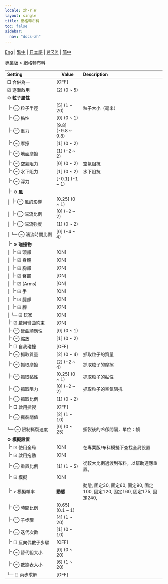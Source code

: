 ```yaml
---
locale: zh-rTW
layout: single
title: 網格轉布料
toc: false
sidebar:
  nav: "docs-zh"
---
```

[Eng](/dancexr/menu/2025.4/actor/mesh_to_cloth) | [繁中](/tw/dancexr/menu/2025.4/actor/mesh_to_cloth) | [日本語](/jp/dancexr/menu/2025.4/actor/mesh_to_cloth) | [한국어](/kr/dancexr/menu/2025.4/actor/mesh_to_cloth) | [简中](/zh/dancexr/menu/2025.4/actor/mesh_to_cloth)

[專業版](../menu#專業版) > 網格轉布料



| Setting | Value | Description |
| :--- | --- | :--- |
|<nobr> □ 合併為一</nobr>| [OFF] | 
|<nobr> ☑ 逐漸啟用</nobr>| [2] (0 ~ 5) | 
|<nobr> ⚙️ <b>粒子屬性</b></nobr>| | 
|<nobr><img src="/images/icon/ic_line_t.png"/> ⊖ 粒子半徑</nobr>| [5] (1 ~ 20) | 粒子大小（毫米）
|<nobr><img src="/images/icon/ic_line_t.png"/> ⊖ 黏性</nobr>| [0] (0 ~ 1) | 
|<nobr><img src="/images/icon/ic_line_t.png"/> ⊖ 重力</nobr>| [9.8] (-9.8 ~ 9.8) | 
|<nobr><img src="/images/icon/ic_line_t.png"/> ⊖ 摩擦</nobr>| [1] (0 ~ 2) | 
|<nobr><img src="/images/icon/ic_line_t.png"/> ⊖ 地面摩擦</nobr>| [1] (-2 ~ 2) | 
|<nobr><img src="/images/icon/ic_line_t.png"/> ⊖ 空氣阻力</nobr>| [0] (0 ~ 2) | 空氣阻抗
|<nobr><img src="/images/icon/ic_line_t.png"/> ⊖ 水下阻力</nobr>| [1] (0 ~ 2) | 水下阻抗
|<nobr><img src="/images/icon/ic_line_t.png"/> ⊖ 浮力</nobr>| [-0.1] (-1 ~ 1) | 
|<nobr><img src="/images/icon/ic_line_t.png"/> ⚙️ <b>風</b></nobr>| | 
|<nobr>│ <img src="/images/icon/ic_line_t.png"/> ⊖ 風的影響</nobr>| [0.25] (0 ~ 1) | 
|<nobr>│ <img src="/images/icon/ic_line_t.png"/> ⊖ 湍流比例</nobr>| [0] (-2 ~ 2) | 
|<nobr>│ <img src="/images/icon/ic_line_t.png"/> ⊖ 湍流強度</nobr>| [1] (0 ~ 2) | 
|<nobr>│ └─ ⊖ 湍流時間比例</nobr>| [0] (-4 ~ 4) | 
|<nobr><img src="/images/icon/ic_line_t.png"/> ⚙️ <b>碰撞物</b></nobr>| | 
|<nobr>│ <img src="/images/icon/ic_line_t.png"/> ☑ 頭部</nobr>| [ON] | 
|<nobr>│ <img src="/images/icon/ic_line_t.png"/> ☑ 身體</nobr>| [ON] | 
|<nobr>│ <img src="/images/icon/ic_line_t.png"/> ☑ 胸部</nobr>| [ON] | 
|<nobr>│ <img src="/images/icon/ic_line_t.png"/> ☑ 臀部</nobr>| [ON] | 
|<nobr>│ <img src="/images/icon/ic_line_t.png"/> ☑ (Arms)</nobr>| [ON] | 
|<nobr>│ <img src="/images/icon/ic_line_t.png"/> ☑ 手</nobr>| [ON] | 
|<nobr>│ <img src="/images/icon/ic_line_t.png"/> ☑ 腿部</nobr>| [ON] | 
|<nobr>│ <img src="/images/icon/ic_line_t.png"/> ☑ 腳</nobr>| [ON] | 
|<nobr>│ └─ ☑ 玩家</nobr>| [ON] | 
|<nobr><img src="/images/icon/ic_line_t.png"/> ☑ 啟用彎曲約束</nobr>| [ON] | 
|<nobr><img src="/images/icon/ic_line_t.png"/> ⊖ 彎曲順應性</nobr>| [0] (0 ~ 1) | 
|<nobr><img src="/images/icon/ic_line_t.png"/> ⊖ 縮放</nobr>| [1] (0 ~ 2) | 
|<nobr><img src="/images/icon/ic_line_t.png"/> □ 自我碰撞</nobr>| [OFF] | 
|<nobr><img src="/images/icon/ic_line_t.png"/> ⊖ 抓取質量</nobr>| [2] (0 ~ 4) | 抓取粒子的質量
|<nobr><img src="/images/icon/ic_line_t.png"/> ⊖ 抓取摩擦</nobr>| [2] (-2 ~ 4) | 抓取粒子的摩擦
|<nobr><img src="/images/icon/ic_line_t.png"/> ⊖ 抓取黏性</nobr>| [0.25] (0 ~ 1) | 抓取粒子的黏性
|<nobr><img src="/images/icon/ic_line_t.png"/> ⊖ 抓取阻力</nobr>| [0] (-2 ~ 2) | 抓取粒子的空氣阻抗
|<nobr><img src="/images/icon/ic_line_t.png"/> ⊖ 抓取比例</nobr>| [1] (0 ~ 2) | 
|<nobr><img src="/images/icon/ic_line_t.png"/> □ 啟用撕裂</nobr>| [OFF] | 
|<nobr><img src="/images/icon/ic_line_t.png"/> ⊖ 撕裂閾值</nobr>| [2] (1 ~ 10) | 
|<nobr>└─ ⊖ 限制撕裂速度</nobr>| [0] (0 ~ 25) | 撕裂後的冷卻間隔，單位：幀
|<nobr> ⚙️ <b>模擬設置</b></nobr>| | 
|<nobr><img src="/images/icon/ic_line_t.png"/> ☑ 使用全局</nobr>| [ON] | 在專業版/布料模擬下查找全局設置
|<nobr><img src="/images/icon/ic_line_t.png"/> ☑ 啟用拖動</nobr>| [ON] | 
|<nobr><img src="/images/icon/ic_line_t.png"/> ⊖ 重置比例</nobr>| [1] (1 ~ 5) | 從較大比例過渡到布料，以幫助適應重置。
|<nobr><img src="/images/icon/ic_line_t.png"/> ☑ 模擬</nobr>| [ON] | 
|<nobr><img src="/images/icon/ic_line_t.png"/> > 模擬幀率</nobr>| **動態** | 動態, 固定30, 固定60, 固定90, 固定100, 固定120, 固定160, 固定175, 固定240,  |
|<nobr><img src="/images/icon/ic_line_t.png"/> ⊖ 時間比例</nobr>| [0.65] (0.1 ~ 1) | 
|<nobr><img src="/images/icon/ic_line_t.png"/> ⊖ 子步驟</nobr>| [4] (1 ~ 20) | 
|<nobr><img src="/images/icon/ic_line_t.png"/> ⊖ 迭代次數</nobr>| [1] (0 ~ 10) | 
|<nobr><img src="/images/icon/ic_line_t.png"/> □ 反向偶數子步驟</nobr>| [OFF] | 
|<nobr><img src="/images/icon/ic_line_t.png"/> ⊖ 替代組大小</nobr>| [0] (0 ~ 20) | 
|<nobr><img src="/images/icon/ic_line_t.png"/> ⊖ 數據表大小</nobr>| [6] (1 ~ 20) | 
|<nobr>└─ □ 兩步求解</nobr>| [OFF] | 
